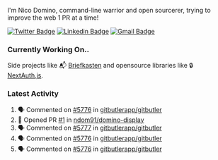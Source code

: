 
I'm Nico Domino, command-line warrior and open sourcerer, trying to improve the web 1 PR at a time!

[![Twitter Badge](https://img.shields.io/badge/-@ndom91-1ca0f1?style=flat-square&labelColor=1ca0f1&logo=twitter&logoColor=white&link=https://twitter.com/ndom91)](https://twitter.com/ndom91) [![Linkedin Badge](https://img.shields.io/badge/-ndom91-blue?style=flat-square&logo=Linkedin&logoColor=white&link=https://www.linkedin.com/in/ndom91/)](https://www.linkedin.com/in/ndom91/) [![Gmail Badge](https://img.shields.io/badge/-yo@ndo.dev-c14438?style=flat-square&logo=mail.ru&logoColor=white&link=mailto:yo@ndo.dev)](mailto:yo@ndo.dev)

### Currently Working On..

Side projects like 📬 [Briefkasten](https://briefkastenhq.com) and opensource libraries like 🔒 [NextAuth.js](https://github.com/nextauthjs/next-auth).

<!--START_SECTION_PROFILE_VIEWS:readme-info-->
<!--END_SECTION_PROFILE_VIEWS:readme-info-->

<!--START_SECTION_DAILY_COMMIT:readme-info-->
<!--END_SECTION_DAILY_COMMIT:readme-info-->

<!--START_SECTION_WEEKLY_COMMIT:readme-info-->
<!--END_SECTION_WEEKLY_COMMIT:readme-info-->

### Latest Activity

<!--START_SECTION:activity-->
1. 🗣 Commented on [#5776](https://github.com/gitbutlerapp/gitbutler/issues/5776#issuecomment-2526290265) in [gitbutlerapp/gitbutler](https://github.com/gitbutlerapp/gitbutler)
2. 💪 Opened PR [#1](https://github.com/ndom91/domino-display/pull/1) in [ndom91/domino-display](https://github.com/ndom91/domino-display)
3. 🗣 Commented on [#5777](https://github.com/gitbutlerapp/gitbutler/pull/5777#issuecomment-2525874746) in [gitbutlerapp/gitbutler](https://github.com/gitbutlerapp/gitbutler)
4. 🗣 Commented on [#5776](https://github.com/gitbutlerapp/gitbutler/issues/5776#issuecomment-2525550782) in [gitbutlerapp/gitbutler](https://github.com/gitbutlerapp/gitbutler)
5. 🗣 Commented on [#5776](https://github.com/gitbutlerapp/gitbutler/issues/5776#issuecomment-2525542447) in [gitbutlerapp/gitbutler](https://github.com/gitbutlerapp/gitbutler)
<!--END_SECTION:activity-->
